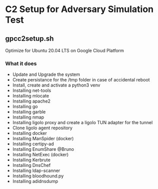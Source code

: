 # C2 Setup for Adversary Simulation Test

## gpcc2setup.sh 

Optimize for Ubuntu 20.04 LTS on Google Cloud Platform

### What it does

+ Update and Upgrade the system
+ Create persistance for the /tmp folder in case of accidental reboot
+ Install, create and activate a python3 venv
+ Installing net-tools
+ Installing mlocate
+ Installing apache2
+ Installing go
+ Installing garble
+ Installing nmap
+ Installing ligolo proxy and create a ligolo TUN adapter for the tunnel
+ Clone ligolo agent repository
+ Installing docker
+ Installing ManSpider (docker)
+ Installing certipy-ad
+ Installing EnumShare @Bruno
+ Installing NetExec (docker)
+ Installing Kerbrute
+ Installing DnsChef
+ Installing ldap-scanner
+ Installing bloodhound.py
+ Installing adidnsdump

